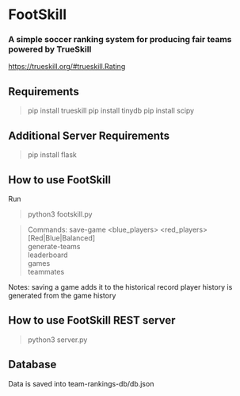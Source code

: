 # FootSkill
### A simple soccer ranking system for producing fair teams powered by TrueSkill

https://trueskill.org/#trueskill.Rating

## Requirements

> pip install trueskill
> pip install tinydb
> pip install scipy

## Additional Server Requirements

> pip install flask

## How to use FootSkill

Run
> python3 footskill.py

>Commands:
> save-game <date> <blue_players> <red_players> [Red|Blue|Balanced]<br />
> generate-teams <players><br />
> leaderboard<br />
> games<br />
> teammates <name>

Notes:
saving a game adds it to the historical record
player history is generated from the game history

## How to use FootSkill REST server

> python3 server.py

## Database

Data is saved into team-rankings-db/db.json


